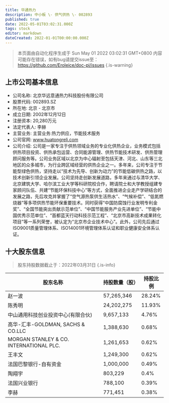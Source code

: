 ```yaml
---
title: 华通热力
description: 中小板 \- 供气供热 \- 002893
published: true
date: 2022-05-01T03:02:31.000Z
tags: stock
editor: markdown
dateCreated: 2022-01-01T00:00:00.000Z
---
```


> 本页面由自动化程序生成于 Sun May 01 2022 03:02:31 GMT+0800
> 内容可能存在错误，如有bug请提交issue至：https://github.com/Eroleice/doc-pi/issues
{.is-warning}

## 上市公司基本信息
- 公司名称: 北京华远意通热力科技股份有限公司
- 股票代码: 002893.SZ
- 所在地: 北京 - 北京市
- 成立日期: 2002年12月12日
- 注册资本: 20,280万元
- 法定代表人: 李赫
- 主营业务: 主营业务:热力供应，节能技术服务
- 公司官网: www.huatongreli.com
- 公司介绍: 公司是一家专注于供热领域业务的专业化供热企业，业务模式包括供热项目投资、供热承包运营、合同能源管理、供热节能技术研发、供热管理顾问服务等。公司业务区域以北京为中心辐射至包括天津、河北、山东等三北地区的众多城市，为行业跨区域经营的供热企业之一。多年来，公司专注于节能型绿色供热，坚持走以“技术为先导、创新为动力”的节能低碳供热之路，以技术创新引领企业发展。公司坚持走创新发展道路，多年来通过与清华大学、北京建筑大学、哈尔滨工业大学等科研院校合作，聘请院士和大学教授组建专家顾问队伍、共建“节能环保科技中心”等方式，全面推进企业走产学研结合的发展之路，先后攻克并掌握了“空气源热泵供生活热水”、“气候补偿”、“低氮燃烧器”等多项供热节能环保重要技术。同时获得“中国防腐蚀行业发明专利金奖”、“全国节能突出贡献示范单位”、“中国节能服务产业先进单位”、“节能中国优秀示范单位”、“首都蓝天行动科技示范工程”、“北京市高新技术成果转化项目”等一系列荣誉，被认定为“北京市企业技术中心”。此外，公司先后通过ISO9001质量管理体系、ISO14001环境管理体系认证和职业健康安全体系认证。


## 十大股东信息
> 股东持股数据截止于：2022年03月31日
{.is-info}

| 股东名称 | 持股数量（股） | 持股比例 |
| --- | --- | --- |
| 赵一波 | 57,265,346 | 28.24% |
| 陈秀明 | 24,202,275 | 11.93% |
| 中山通用科技创业投资中心(有限合伙) | 9,657,133 | 4.76% |
| 高华-汇丰-GOLDMAN, SACHS & CO.LLC | 1,388,630 | 0.68% |
| MORGAN STANLEY & CO. INTERNATIONAL PLC. | 1,261,653 | 0.62% |
| 王丰文 | 1,249,300 | 0.62% |
| 法国巴黎银行-自有资金 | 1,000,000 | 0.49% |
| 陶翔宇 | 803,229 | 0.4% |
| 法国兴业银行 | 788,100 | 0.39% |
| 李赫 | 771,451 | 0.38% |




